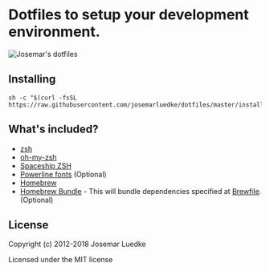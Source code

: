 # Dotfiles to setup your development environment.

![Josemar's dotfiles](https://user-images.githubusercontent.com/230476/37540486-59a759a6-2914-11e8-823e-bd367afffb53.png)


## Installing

```
sh -c "$(curl -fsSL https://raw.githubusercontent.com/josemarluedke/dotfiles/master/install.sh)"
```

## What's included?

- [zsh](http://www.zsh.org/)
- [oh-my-zsh](https://github.com/robbyrussell/oh-my-zsh)
- [Spaceship ZSH](https://github.com/denysdovhan/spaceship-prompt)
- [Powerline fonts](https://github.com/powerline/fonts) (Optional)
- [Homebrew](https://brew.sh/)
- [Homebrew Bundle](https://github.com/Homebrew/homebrew-bundle) - This will
    bundle dependencies specified at [Brewfile](./Brewfile). (Optional)

## License

Copyright (c) 2012-2018 Josemar Luedke

Licensed under the MIT license
